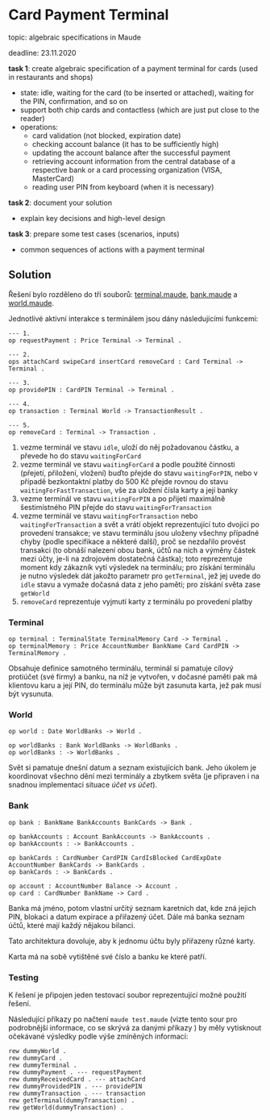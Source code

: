 # Card Payment Terminal

topic: algebraic specifications in Maude

deadline: 23.11.2020

**task 1**: create algebraic specification of a payment terminal for cards (used in restaurants and shops)

- state: idle, waiting for the card (to be inserted or attached), waiting for the PIN, confirmation, and so on
- support both chip cards and contactless (which are just put close to the reader)
- operations:
  - card validation (not blocked, expiration date)
  - checking account balance (it has to be sufficiently high)
  - updating the account balance after the successful payment
  - retrieving account information from the central database of a respective bank or a card processing organization (VISA, MasterCard)
  - reading user PIN from keyboard (when it is necessary)

**task 2**: document your solution

- explain key decisions and high-level design

**task 3**: prepare some test cases (scenarios, inputs)

- common sequences of actions with a payment terminal

## Solution

Řešení bylo rozděleno do tří souborů: [terminal.maude](terminal.maude), [bank.maude](bank.maude) a [world.maude](world.maude).

Jednotlivé aktivní interakce s terminálem jsou dány následujícími funkcemi:

```maude
--- 1.
op requestPayment : Price Terminal -> Terminal .

--- 2.
ops attachCard swipeCard insertCard removeCard : Card Terminal -> Terminal .

--- 3.
op providePIN : CardPIN Terminal -> Terminal .

--- 4.
op transaction : Terminal World -> TransactionResult .

--- 5.
op removeCard : Terminal -> Transaction .
```

1. vezme terminál ve stavu `idle`, uloží do něj požadovanou částku, a převede ho do stavu `waitingForCard`
2. vezme terminál ve stavu `waitingForCard` a podle použité činnosti (přejetí, přiložení, vložení) buďto přejde do stavu `waitingForPIN`, nebo v případě bezkontaktní platby do 500 Kč přejde rovnou do stavu `waitingForFastTransaction`, vše za uložení čísla karty a její banky
3. vezme terminál ve stavu `waitingForPIN` a po přijetí maximálně šestimístného PIN přejde do stavu `waitingForTransaction`
4. vezme terminál ve stavu `waitingForTransaction` nebo `waitingForTransaction` a svět a vrátí objekt reprezentující tuto dvojici po provedení transakce; ve stavu terminálu jsou uloženy všechny případné chyby (podle specifikace a některé další), proč se nezdařilo provést transakci (to obnáší nalezení obou bank, účtů na nich a výměny částek mezi účty, je-li na zdrojovém dostatečná částka); toto reprezentuje moment kdy zákazník vytí výsledek na terminálu; pro získáni terminálu je nutno výsledek dát jakožto parametr pro `getTerminal`, jež jej uvede do `idle` stavu a vymaže dočasná data z jeho paměti; pro získání světa zase `getWorld`
5. `removeCard` reprezentuje vyjmutí karty z terminálu po provedení platby

### Terminal

```maude
op terminal : TerminalState TerminalMemory Card -> Terminal .
op terminalMemory : Price AccountNumber BankName Card CardPIN -> TerminalMemory .
```

Obsahuje definice samotného terminálu, terminál si pamatuje cílový protiúčet (své firmy) a banku, na níž je vytvořen, v dočasné paměti pak má klientovu karu a její PIN, do terminálu může být zasunuta karta, jež pak musí být vysunuta.

### World

```maude
op world : Date WorldBanks -> World .

op worldBanks : Bank WorldBanks -> WorldBanks .
op worldBanks : -> WorldBanks .
```

Svět si pamatuje dnešní datum a seznam existujících bank. Jeho úkolem je koordinovat všechno dění mezi terminály a zbytkem světa (je připraven i na snadnou implementaci situace *účet vs účet*).

### Bank

```maude
op bank : BankName BankAccounts BankCards -> Bank .

op bankAccounts : Account BankAccounts -> BankAccounts .
op bankAccounts : -> BankAccounts .

op bankCards : CardNumber CardPIN CardIsBlocked CardExpDate AccountNumber BankCards -> BankCards .
op bankCards : -> BankCards .

op account : AccountNumber Balance -> Account .
op card : CardNumber BankName -> Card .
```

Banka má jméno, potom vlastní určitý seznam karetních dat, kde zná jejich PIN, blokaci a datum expirace a přiřazený účet. Dále má banka seznam účtů, které mají každý nějakou bilanci.

Tato architektura dovoluje, aby k jednomu účtu byly přiřazeny různé karty.

Karta má na sobě vytištěné své číslo a banku ke které patří.

### Testing

K řešení je připojen jeden testovací soubor reprezentující možné použití řešení.

Následující příkazy po načtení `maude test.maude` (vizte tento sour pro podrobnější informace, co se skrývá za danými příkazy ) by měly vytisknout očekávané výsledky podle výše zmíněných informací:

```maude
rew dummyWorld .
rew dummyCard .
rew dummyTerminal .
rew dummyPayment . --- requestPayment
rew dummyReceivedCard . --- attachCard
rew dummyProvidedPIN . --- providePIN
rew dummyTransaction . --- transaction
rew getTerminal(dummyTransaction) .
rew getWorld(dummyTransaction) .
```
